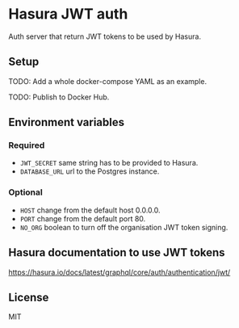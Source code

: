 # Hasura JWT auth

Auth server that return JWT tokens to be used by Hasura.

## Setup

TODO: Add a whole docker-compose YAML as an example.

TODO: Publish to Docker Hub.

## Environment variables

### Required

* `JWT_SECRET` same string has to be provided to Hasura.
* `DATABASE_URL` url to the Postgres instance.

### Optional

* `HOST` change from the default host 0.0.0.0.
* `PORT` change from the default port 80.
* `NO_ORG` boolean to turn off the organisation JWT token signing.

## Hasura documentation to use JWT tokens

https://hasura.io/docs/latest/graphql/core/auth/authentication/jwt/

## License

MIT
